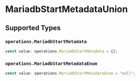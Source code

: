 # MariadbStartMetadataUnion


## Supported Types

### `operations.MariadbStartMetadata`

```typescript
const value: operations.MariadbStartMetadata = {};
```

### `operations.MariadbStartMetadataEnum`

```typescript
const value: operations.MariadbStartMetadataEnum = "null";
```

